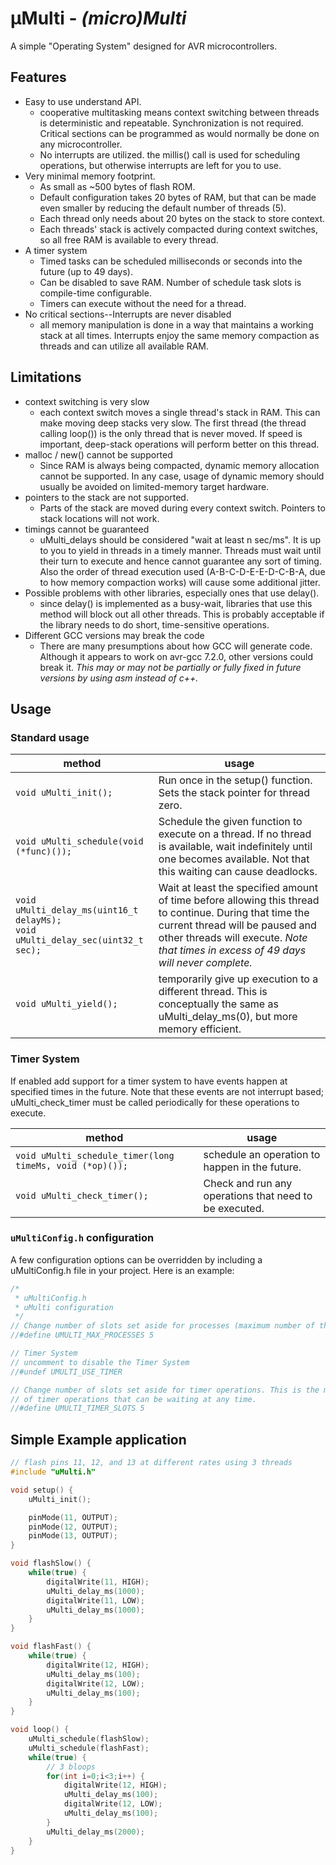 
&micro;Multi - _(micro)Multi_
========


A simple "Operating System" designed for AVR microcontrollers. 


## Features
 * Easy to use understand API.
    * cooperative multitasking means context switching between threads is deterministic and repeatable. Synchronization is not required. Critical sections can be programmed as would normally be done on any microcontroller.
    * No interrupts are utilized. the millis() call is used for scheduling operations, but otherwise interrupts are left for you to use.
* Very minimal memory footprint.
    * As small as ~500 bytes of flash ROM.
    * Default configuration takes 20 bytes of RAM, but that can be made even smaller by reducing the default number of threads (5).
    * Each thread only needs about 20 bytes on the stack to store context.
    * Each threads' stack is actively compacted during context switches, so all free RAM is available to every thread.
* A timer system
    * Timed tasks can be scheduled milliseconds or seconds into the future (up to 49 days). 
    * Can be disabled to save RAM. Number of schedule task slots is compile-time configurable.
    * Timers can execute without the need for a thread.
* No critical sections--Interrupts are never disabled
    * all memory manipulation is done in a way that maintains a working stack at all times. Interrupts enjoy the same memory compaction as threads and can utilize all available RAM.


## Limitations
* context switching is very slow
    * each context switch moves a single thread's stack in RAM. This can make moving deep stacks very slow. The first thread (the thread calling loop()) is the only thread that is never moved. If speed is important, deep-stack operations will perform better on this thread.
* malloc / new() cannot be supported
    * Since RAM is always being compacted, dynamic memory allocation cannot be supported. In any case, usage of dynamic memory should usually be avoided on limited-memory target hardware.
* pointers to the stack are not supported.
    * Parts of the stack are moved during every context switch. Pointers to stack locations will not work.
* timings cannot be guaranteed
    * uMulti_delays should be considered "wait at least n sec/ms". It is up to you to yield in threads in a timely manner. Threads must wait until their turn to execute and hence cannot guarantee any sort of timing. Also the order of thread execution used (A-B-C-D-E-E-D-C-B-A, due to how memory compaction works) will cause some additional jitter.
* Possible problems with other libraries, especially ones that use delay().
    * since delay() is implemented as a busy-wait, libraries that use this method will block out all other threads. This is probably acceptable if the library needs to do short, time-sensitive operations.
* Different GCC versions may break the code
    * There are many presumptions about how GCC will generate code. Although it appears to work on avr-gcc 7.2.0, other versions could break it. _This may or may not be partially or fully fixed in future versions by using asm instead of c++._

## Usage

### Standard usage
method|usage
-----|-----
```void uMulti_init();```|Run once in the setup() function. Sets the stack pointer for thread zero.
```void uMulti_schedule(void (*func)());```|Schedule the given function to execute on a thread. If no thread is available, wait indefinitely until one becomes available. Not that this waiting can cause deadlocks.
```void uMulti_delay_ms(uint16_t delayMs);```<br> ```void uMulti_delay_sec(uint32_t sec);``` | Wait at least the specified amount of time before allowing this thread to continue. During that time the current thread will be paused and other threads will execute. _Note that times in excess of 49 days will never complete._
```void uMulti_yield();```| temporarily give up execution to a different thread. This is conceptually the same as uMulti_delay_ms(0), but more memory efficient.

### Timer System

If enabled add support for a timer system to have events happen at specified times in the future. Note that these events are not interrupt based; uMulti_check_timer must be called periodically for these operations to execute.

method|usage
-----|-----
```void uMulti_schedule_timer(long timeMs, void (*op)());```|schedule an operation to happen in the future.
```void uMulti_check_timer();```|Check and run any operations that need to be executed.

### ```uMultiConfig.h``` configuration

A few configuration options can be overridden by including a uMultiConfig.h file in your project. Here is an example:

```c++
/*
 * uMultiConfig.h
 * uMulti configuration
 */
// Change number of slots set aside for processes (maximum number of threads)
//#define UMULTI_MAX_PROCESSES 5

// Timer System
// uncomment to disable the Timer System
//#undef UMULTI_USE_TIMER

// Change number of slots set aside for timer operations. This is the maximum number
// of timer operations that can be waiting at any time.
//#define UMULTI_TIMER_SLOTS 5

```

## Simple Example application

```c++
// flash pins 11, 12, and 13 at different rates using 3 threads
#include "uMulti.h"

void setup() {
    uMulti_init();

    pinMode(11, OUTPUT);
    pinMode(12, OUTPUT);
    pinMode(13, OUTPUT);
}

void flashSlow() {
    while(true) {
        digitalWrite(11, HIGH);
        uMulti_delay_ms(1000);
        digitalWrite(11, LOW);
        uMulti_delay_ms(1000);
    }
}

void flashFast() {
    while(true) {
        digitalWrite(12, HIGH);
        uMulti_delay_ms(100);
        digitalWrite(12, LOW);
        uMulti_delay_ms(100);
    }
}

void loop() {
    uMulti_schedule(flashSlow);
    uMulti_schedule(flashFast);
    while(true) {
        // 3 bloops
        for(int i=0;i<3;i++) {
            digitalWrite(12, HIGH);
            uMulti_delay_ms(100);
            digitalWrite(12, LOW);
            uMulti_delay_ms(100);
        }
        uMulti_delay_ms(2000);
    }
}

